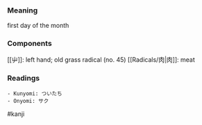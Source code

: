 ### Meaning

first day of the month

### Components

[[屮]]: left hand; old grass radical (no. 45) [[Radicals/肉|肉]]: meat

### Readings

```
- Kunyomi: ついたち
- Onyomi: サク
```

#kanji